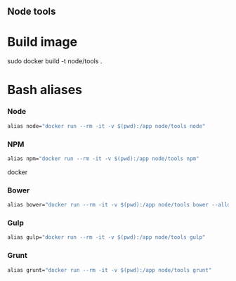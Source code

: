 Node tools
-----------

# Build image

sudo docker build -t node/tools .

# Bash aliases

### Node

```cmd
alias node="docker run --rm -it -v $(pwd):/app node/tools node"
```

### NPM

```cmd
alias npm="docker run --rm -it -v $(pwd):/app node/tools npm"
```
docker
### Bower

```cmd
alias bower="docker run --rm -it -v $(pwd):/app node/tools bower --allow-root --config.interactive=false"
```

### Gulp

```cmd
alias gulp="docker run --rm -it -v $(pwd):/app node/tools gulp"
```

### Grunt

```cmd
alias grunt="docker run --rm -it -v $(pwd):/app node/tools grunt"
```
